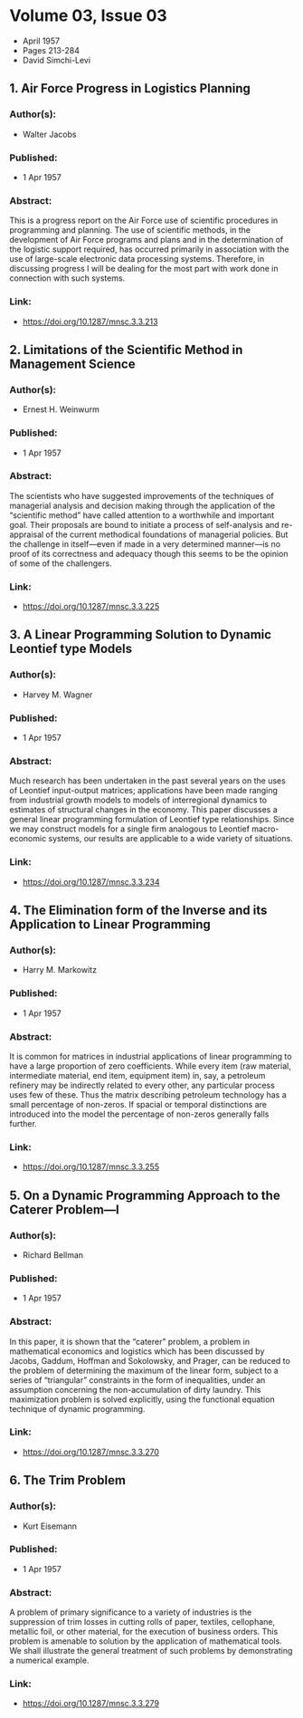 # Volume 03, Issue 03
- April 1957
- Pages 213-284
- David Simchi-Levi

## 1. Air Force Progress in Logistics Planning
### Author(s):
- Walter Jacobs
### Published:
- 1 Apr 1957
### Abstract:
This is a progress report on the Air Force use of scientific procedures in programming and planning. The use of scientific methods, in the development of Air Force programs and plans and in the determination of the logistic support required, has occurred primarily in association with the use of large-scale electronic data processing systems. Therefore, in discussing progress I will be dealing for the most part with work done in connection with such systems.
### Link:
- https://doi.org/10.1287/mnsc.3.3.213

## 2. Limitations of the Scientific Method in Management Science
### Author(s):
- Ernest H. Weinwurm
### Published:
- 1 Apr 1957
### Abstract:
The scientists who have suggested improvements of the techniques of managerial analysis and decision making through the application of the “scientific method” have called attention to a worthwhile and important goal. Their proposals are bound to initiate a process of self-analysis and re-appraisal of the current methodical foundations of managerial policies. But the challenge in itself—even if made in a very determined manner—is no proof of its correctness and adequacy though this seems to be the opinion of some of the challengers.
### Link:
- https://doi.org/10.1287/mnsc.3.3.225

## 3. A Linear Programming Solution to Dynamic Leontief type Models
### Author(s):
- Harvey M. Wagner
### Published:
- 1 Apr 1957
### Abstract:
Much research has been undertaken in the past several years on the uses of Leontief input-output matrices; applications have been made ranging from industrial growth models to models of interregional dynamics to estimates of structural changes in the economy. This paper discusses a general linear programming formulation of Leontief type relationships. Since we may construct models for a single firm analogous to Leontief macro-economic systems, our results are applicable to a wide variety of situations.
### Link:
- https://doi.org/10.1287/mnsc.3.3.234

## 4. The Elimination form of the Inverse and its Application to Linear Programming
### Author(s):
- Harry M. Markowitz
### Published:
- 1 Apr 1957
### Abstract:
It is common for matrices in industrial applications of linear programming to have a large proportion of zero coefficients. While every item (raw material, intermediate material, end item, equipment item) in, say, a petroleum refinery may be indirectly related to every other, any particular process uses few of these. Thus the matrix describing petroleum technology has a small percentage of non-zeros. If spacial or temporal distinctions are introduced into the model the percentage of non-zeros generally falls further.
### Link:
- https://doi.org/10.1287/mnsc.3.3.255

## 5. On a Dynamic Programming Approach to the Caterer Problem—I
### Author(s):
- Richard Bellman
### Published:
- 1 Apr 1957
### Abstract:
In this paper, it is shown that the “caterer” problem, a problem in mathematical economics and logistics which has been discussed by Jacobs, Gaddum, Hoffman and Sokolowsky, and Prager, can be reduced to the problem of determining the maximum of the linear form, subject to a series of “triangular” constraints in the form of inequalities, under an assumption concerning the non-accumulation of dirty laundry. This maximization problem is solved explicitly, using the functional equation technique of dynamic programming.
### Link:
- https://doi.org/10.1287/mnsc.3.3.270

## 6. The Trim Problem
### Author(s):
- Kurt Eisemann
### Published:
- 1 Apr 1957
### Abstract:
A problem of primary significance to a variety of industries is the suppression of trim losses in cutting rolls of paper, textiles, cellophane, metallic foil, or other material, for the execution of business orders. This problem is amenable to solution by the application of mathematical tools. We shall illustrate the general treatment of such problems by demonstrating a numerical example.
### Link:
- https://doi.org/10.1287/mnsc.3.3.279

